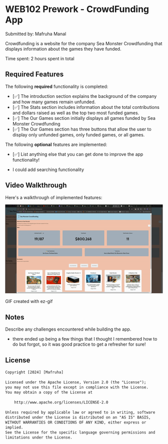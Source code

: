 # WEB102 Prework - CrowdFunding App

Submitted by: Mafruha Manal

Crowdfunding is a website for the company Sea Monster Crowdfunding that displays information about the games they have funded.

Time spent: 2 hours spent in total

## Required Features

The following **required** functionality is completed:

* [✅] The introduction section explains the background of the company and how many games remain unfunded.
* [✅] The Stats section includes information about the total contributions and dollars raised as well as the top two most funded games.
* [✅] The Our Games section initially displays all games funded by Sea Monster Crowdfunding
* [✅] The Our Games section has three buttons that allow the user to display only unfunded games, only funded games, or all games.

The following **optional** features are implemented:

* [✅] List anything else that you can get done to improve the app functionality!

- I could add searching functionality

## Video Walkthrough

Here's a walkthrough of implemented features:

![](https://github.com/mafruhamanal/web102_prework/blob/main/Recording-20240614_021447-ezgif.com-video-to-gif-converter.gif)

<!-- Replace this with whatever GIF tool you used! -->
GIF created with ez-gif

## Notes

Describe any challenges encountered while building the app.
- there ended up being a few things that I thought I remembered how to do but forgot, so it was good practice to get a refresher for sure!
## License

    Copyright [2024] [Mafruha]

    Licensed under the Apache License, Version 2.0 (the "License");
    you may not use this file except in compliance with the License.
    You may obtain a copy of the License at

        http://www.apache.org/licenses/LICENSE-2.0

    Unless required by applicable law or agreed to in writing, software
    distributed under the License is distributed on an "AS IS" BASIS,
    WITHOUT WARRANTIES OR CONDITIONS OF ANY KIND, either express or implied.
    See the License for the specific language governing permissions and
    limitations under the License.
